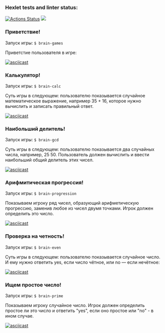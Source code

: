 ### Hexlet tests and linter status:
[![Actions Status](https://github.com/MlkProduction/frontend-project-lvl1/workflows/hexlet-check/badge.svg)](https://github.com/MlkProduction/frontend-project-lvl1/actions)
<a href="https://codeclimate.com/github/codeclimate/codeclimate/maintainability"><img src="https://api.codeclimate.com/v1/badges/a99a88d28ad37a79dbf6/maintainability" /></a>

### Приветствие!

Запуск игры: `$ brain-games`

Приветстие пользователя в игре:

[![asciicast](https://asciinema.org/a/LH29z88eBYpVq3FjUbWMcKa2Y.png)](https://asciinema.org/a/LH29z88eBYpVq3FjUbWMcKa2Y)
<a href="https://asciinema.org/a/LH29z88eBYpVq3FjUbWMcKa2Y"></a>

### Калькулятор!

Запуск игры: `$ brain-calc`

 Суть игры в следующем: пользователю показывается случайное математическое выражение, например 35 + 16, которое нужно вычислить и записать правильный ответ.
 
[![asciicast](https://asciinema.org/a/iEdhl4IkQtNIDyeoKz8EBt00d.png)](https://asciinema.org/a/iEdhl4IkQtNIDyeoKz8EBt00d)
<a href="https://asciinema.org/a/iEdhl4IkQtNIDyeoKz8EBt00d"></a>

### Наибольший делитель!

Запуск игры: `$ brain-gcd`

 Суть игры в следующем: пользователю показывается два случайных числа, например, 25 50. Пользователь должен вычислить и ввести наибольший общий делитель этих чисел.

[![asciicast](https://asciinema.org/a/fVi0zapmlan3Fw8mSVIzTESEu.png)](https://asciinema.org/a/fVi0zapmlan3Fw8mSVIzTESEu)
<a href="https://asciinema.org/a/fVi0zapmlan3Fw8mSVIzTESEu"></a>

 ### Арифмитическая прогрессия!

Запуск игры: `$ brain-progression`

 Показываем игроку ряд чисел, образующий арифметическую прогрессию, заменив любое из чисел двумя точками. Игрок должен определить это число.

[![asciicast](https://asciinema.org/a/lEbPJMXbYltZiGJhTI9e5Om9r.png)](https://asciinema.org/a/lEbPJMXbYltZiGJhTI9e5Om9r)
<a href="https://asciinema.org/a/lEbPJMXbYltZiGJhTI9e5Om9r"></a>

### Проверка на четность!

Запуск игры: `$ brain-even` 

Суть игры в следующем: пользователю показывается случайное число. И ему нужно ответить yes, если число чётное, или no — если нечётное:

[![asciicast](https://asciinema.org/a/tIS62AvvuBdzej6MR6EcFhENJ.png)](https://asciinema.org/a/tIS62AvvuBdzej6MR6EcFhENJ)
<a href="https://asciinema.org/a/tIS62AvvuBdzej6MR6EcFhENJ"></a>

### Ищем простое число!

Запуск игры: `$ brain-prime`

Показываем игроку случайное число. Игрок должен определить простое ли это число и ответить "yes", если оно простое или "no" - в ином случае.

[![asciicast](https://asciinema.org/a/o0D96n33oCkpdydiB53S9j98A.png)](https://asciinema.org/a/o0D96n33oCkpdydiB53S9j98A)
<a href="https://asciinema.org/a/o0D96n33oCkpdydiB53S9j98A"></a>